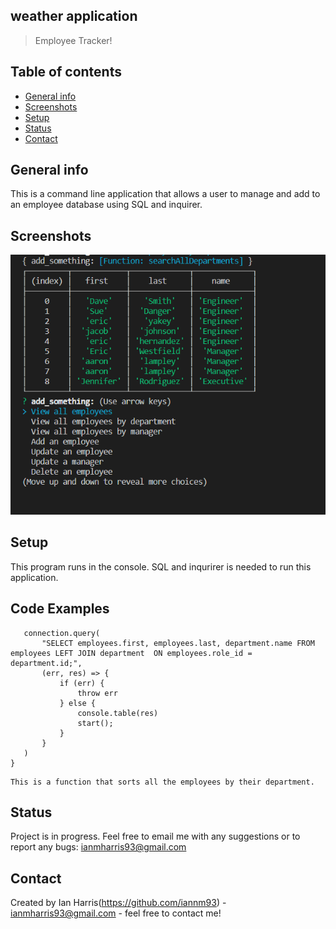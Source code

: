 ## weather application 
> Employee Tracker!

## Table of contents
* [General info](#general-info)
* [Screenshots](#screenshots)
* [Setup](#setup)
* [Status](#status)
* [Contact](#contact)

## General info
This is a command line application that allows a user to manage and add to an employee database using SQL and inquirer.
## Screenshots
![program screenshot](employee-tracker.PNG)


## Setup
This program runs in the console. SQL and inqurirer is needed to run this application.

## Code Examples

 ```function searchAllDepartments() {
    connection.query(
        "SELECT employees.first, employees.last, department.name FROM employees LEFT JOIN department  ON employees.role_id = department.id;", 
        (err, res) => {
            if (err) {
                throw err
            } else {
                console.table(res)
                start();
            }
        }
    )
}
```


    This is a function that sorts all the employees by their department.


## Status
Project is in progress. Feel free to email me with any suggestions or to report any bugs: ianmharris93@gmail.com



## Contact
Created by Ian Harris(https://github.com/iannm93) - ianmharris93@gmail.com - feel free to contact me!
